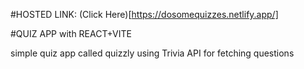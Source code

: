 #HOSTED LINK: (Click Here)[https://dosomequizzes.netlify.app/]


#QUIZ APP with REACT+VITE

simple quiz app called quizzly using Trivia API for fetching questions
